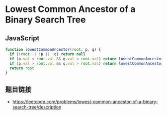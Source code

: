 # Lowest Common Ancestor of a Binary Search Tree

## JavaScript
```javascript
function lowestCommonAncestor(root, p, q) {
  if (!root || !p || !q) return null
  if (p.val < root.val && q.val < root.val) return lowestCommonAncestor(root.left, p, q)
  if (p.val > root.val && q.val > root.val) return lowestCommonAncestor(root.right, p, q)
  return root
}
```

## 题目链接
* https://leetcode.com/problems/lowest-common-ancestor-of-a-binary-search-tree/description

